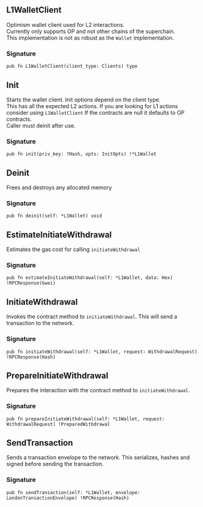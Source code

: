 ## L1WalletClient
Optimism  wallet client used for L2 interactions.\
Currently only supports OP and not other chains of the superchain.\
This implementation is not as robust as the `Wallet` implementation.

### Signature

```zig
pub fn L1WalletClient(client_type: Clients) type
```

## Init
Starts the wallet client. Init options depend on the client type.\
This has all the expected L2 actions. If you are looking for L1 actions
consider using `L1WalletClient`
If the contracts are null it defaults to OP contracts.\
Caller must deinit after use.

### Signature

```zig
pub fn init(priv_key: ?Hash, opts: InitOpts) !*L1Wallet
```

## Deinit
Frees and destroys any allocated memory

### Signature

```zig
pub fn deinit(self: *L1Wallet) void
```

## EstimateInitiateWithdrawal
Estimates the gas cost for calling `initiateWithdrawal`

### Signature

```zig
pub fn estimateInitiateWithdrawal(self: *L1Wallet, data: Hex) !RPCResponse(Gwei)
```

## InitiateWithdrawal
Invokes the contract method to `initiateWithdrawal`. This will send
a transaction to the network.

### Signature

```zig
pub fn initiateWithdrawal(self: *L1Wallet, request: WithdrawalRequest) !RPCResponse(Hash)
```

## PrepareInitiateWithdrawal
Prepares the interaction with the contract method to `initiateWithdrawal`.

### Signature

```zig
pub fn prepareInitiateWithdrawal(self: *L1Wallet, request: WithdrawalRequest) !PreparedWithdrawal
```

## SendTransaction
Sends a transaction envelope to the network. This serializes, hashes and signed before
sending the transaction.

### Signature

```zig
pub fn sendTransaction(self: *L1Wallet, envelope: LondonTransactionEnvelope) !RPCResponse(Hash)
```

